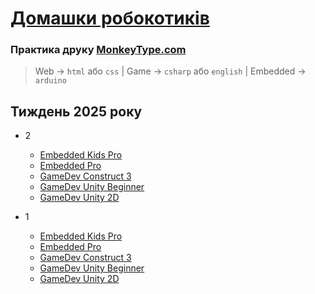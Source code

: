 # [Домашки робокотиків](https://robocode-pb.github.io/2025rc/hw)

### Практика друку [MonkeyType.com](https://monkeytype.com)
> Web -> `html` або `css` | Game -> `csharp` або `english` | Embedded -> `arduino`

## Тиждень 2025 року
- 2
    - [Embedded Kids Pro](2/KP.md)
    - [Embedded Pro](2/EP.md)
    - [GameDev Construct 3](2/C.html)
    - [GameDev Unity Beginner](2/UB.html)
    - [GameDev Unity 2D](2/U2D.md)

- 1
    - [Embedded Kids Pro](1/KP.md)
    - [Embedded Pro](1/PE.md)
    - [GameDev Construct 3](C1/.md)
    - [GameDev Unity Beginner](1/UB.md)
    - [GameDev Unity 2D](1/U2D.md)
